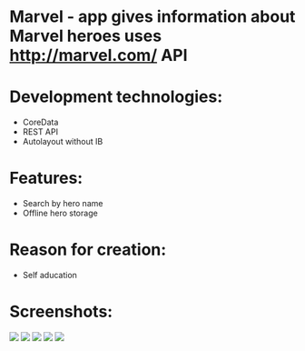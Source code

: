 Marvel - app gives information about Marvel heroes uses http://marvel.com/ API
============================================================================

# Development technologies:
- CoreData 
- REST API
- Autolayout without IB

# Features:
- Search by hero name
- Offline hero storage

# Reason for creation:
- Self aducation

# Screenshots:
![](https://raw.github.com/MaryDort/Marvel/master/Screenshots/Screenshot-1.png)
![](https://raw.github.com/MaryDort/Marvel/master/Screenshots/Screenshot-2.png)
![](https://raw.github.com/MaryDort/Marvel/master/Screenshots/Screenshot-3.png)
![](https://raw.github.com/MaryDort/Marvel/master/Screenshots/Screenshot-4.png)
![](https://raw.github.com/MaryDort/Marvel/master/Screenshots/Screenshot-5.png)


